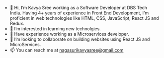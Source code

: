 - 👋 Hi, I’m Kavya Sree working as a Software Developer at DBS Tech India. Having 4+ years of experience in Front End Development, I'm proficient in web technologies like HTML, CSS, JavaScript, React JS and Redux.
- 👀 I’m interested in learning new technolgies.
- 🌱 Have experience working as a Microservices developer.
- 💞️ I’m looking to collaborate on building websites using React JS and MicroServices.
- 📫 You can reach me at nagasurikavyasree@gmail.com
<!--- 
KavyaSreeNagasuri/KavyaSreeNagasuri is a ✨ special ✨ repository because its `README.md` (this file) appears on your GitHub profile.
You can click the Preview link to take a look at your changes.
--->
